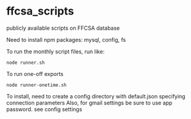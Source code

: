 # ffcsa_scripts
publicly available scripts on FFCSA database

Need to install npm packages: mysql, config, fs


To run the monthly script files, run like:
```
node runner.sh
```

To run one-off exports 
```
node runner-onetime.sh
```

To install, need to create a config directory with default.json specifying connection parameters
Also, for gmail settings be sure to use app password.  see config settings
